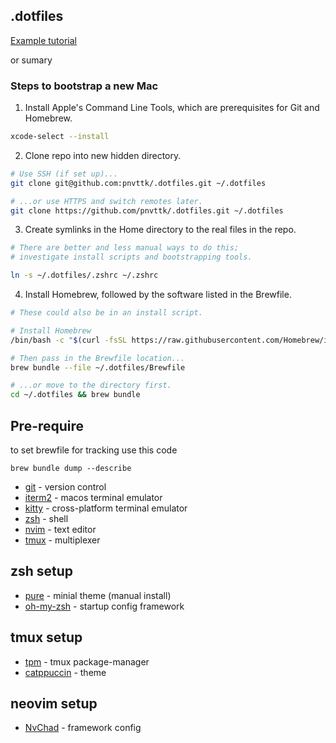 ## .dotfiles
[Example tutorial](https://github.com/eieioxyz/Beyond-Dotfiles-in-100-Seconds/blob/master/README.md)

or sumary
### Steps to bootstrap a new Mac

1. Install Apple's Command Line Tools, which are prerequisites for Git and Homebrew.

```zsh
xcode-select --install
```

2. Clone repo into new hidden directory.

```zsh
# Use SSH (if set up)...
git clone git@github.com:pnvttk/.dotfiles.git ~/.dotfiles

# ...or use HTTPS and switch remotes later.
git clone https://github.com/pnvttk/.dotfiles.git ~/.dotfiles
```

3. Create symlinks in the Home directory to the real files in the repo.

```zsh
# There are better and less manual ways to do this;
# investigate install scripts and bootstrapping tools.

ln -s ~/.dotfiles/.zshrc ~/.zshrc
```

4. Install Homebrew, followed by the software listed in the Brewfile.

```zsh
# These could also be in an install script.

# Install Homebrew
/bin/bash -c "$(curl -fsSL https://raw.githubusercontent.com/Homebrew/install/HEAD/install.sh)"

# Then pass in the Brewfile location...
brew bundle --file ~/.dotfiles/Brewfile

# ...or move to the directory first.
cd ~/.dotfiles && brew bundle
```

## Pre-require
to set brewfile for tracking use this code
```
brew bundle dump --describe
```

- [git](https://git-scm.com/) - version control
- [iterm2](https://iterm2.com/) - macos terminal emulator
- [kitty](https://github.com/kovidgoyal/kitty) - cross-platform terminal emulator
- [zsh](https://github.com/ohmyzsh/ohmyzsh/wiki/Installing-ZSH) - shell
- [nvim](https://github.com/neovim/neovim/wiki/Installing-Neovim) - text editor
- [tmux](https://github.com/tmux/tmux/wiki) - multiplexer


## zsh setup
- [pure](https://github.com/sindresorhus/pure/blob/main/readme.md) - minial theme (manual install)
- [oh-my-zsh](https://ohmyz.sh/#install) - startup config framework

## tmux setup
- [tpm](https://github.com/tmux-plugins/tpm/blob/master/README.md) - tmux package-manager
- [catppuccin](https://github.com/catppuccin/tmux/blob/main/README.md) - theme

## neovim setup
- [NvChad](https://nvchad.com/docs/quickstart/install) - framework config

